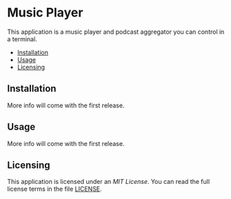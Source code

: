 # Music Player
This application is a music player and podcast aggregator you can control in a 
terminal.

* [Installation](#installation)
* [Usage](#usage)
* [Licensing](#licensing)

## Installation
More info will come with the first release.

## Usage
More info will come with the first release.

## Licensing
This application is licensed under an *MIT License*. You can read the full 
license terms in the file [LICENSE](LICENSE).
